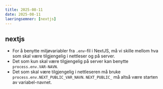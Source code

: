 ```yaml
---
title: 2025-08-11
date: 2025-08-11
laeringsemner: [nextjs]
---
```

## nextjs
- For å benytte miljøvariabler fra `.env`-fil i NextJS, må vi skille mellom hva som skal være tilgjengelig i nettleser og på server.
- Det som kun skal være tilgjengelig på server kan benytte `process.env.VAR-NAVN`.
- Det som skal være tilgjengelig i nettleseren må bruke `process.env.NEXT_PUBLIC_VAR_NAVN`. `NEXT_PUBLIC_` må altså være starten av variabel-navnet.

